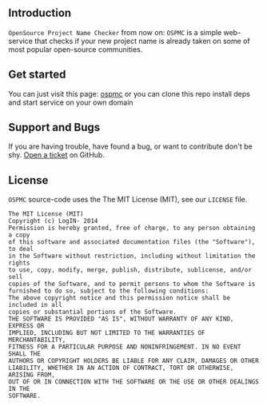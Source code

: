 ## Introduction
`OpenSource Project Name Checker` from now on: `OSPMC` is a simple web-service that checks if your new
project name is already taken on some of most popular open-source communities.

## Get started
You can just visit this page: [ospmc](http://ivantomic.com/projects/ospnc/)
or you can clone this repo install deps and start service on your own domain


## Support and Bugs
If you are having trouble, have found a bug, or want to contribute don't be shy.
[Open a ticket](https://github.com/LogIN-/open-source-name-checker/issues) on GitHub.

## License
`OSPMC` source-code uses the The MIT License (MIT), see our `LICENSE` file.
```
The MIT License (MIT)
Copyright (c) LogIN- 2014
Permission is hereby granted, free of charge, to any person obtaining a copy
of this software and associated documentation files (the "Software"), to deal
in the Software without restriction, including without limitation the rights
to use, copy, modify, merge, publish, distribute, sublicense, and/or sell
copies of the Software, and to permit persons to whom the Software is
furnished to do so, subject to the following conditions:
The above copyright notice and this permission notice shall be included in all
copies or substantial portions of the Software.
THE SOFTWARE IS PROVIDED "AS IS", WITHOUT WARRANTY OF ANY KIND, EXPRESS OR
IMPLIED, INCLUDING BUT NOT LIMITED TO THE WARRANTIES OF MERCHANTABILITY,
FITNESS FOR A PARTICULAR PURPOSE AND NONINFRINGEMENT. IN NO EVENT SHALL THE
AUTHORS OR COPYRIGHT HOLDERS BE LIABLE FOR ANY CLAIM, DAMAGES OR OTHER
LIABILITY, WHETHER IN AN ACTION OF CONTRACT, TORT OR OTHERWISE, ARISING FROM,
OUT OF OR IN CONNECTION WITH THE SOFTWARE OR THE USE OR OTHER DEALINGS IN THE
SOFTWARE.
```